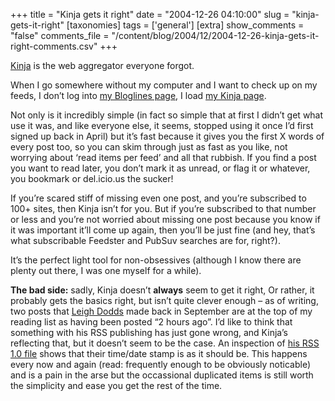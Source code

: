 +++
title = "Kinja gets it right"
date = "2004-12-26 04:10:00"
slug = "kinja-gets-it-right"
[taxonomies]
tags = ['general']
[extra]
show_comments = "false"
comments_file = "/content/blog/2004/12/2004-12-26-kinja-gets-it-right-comments.csv"
+++

[Kinja](http://www.kinja.com) is the web aggregator everyone forgot.

When I go somewhere without my computer and I want to check up on my feeds, I don’t log into [my Bloglines page](http://bloglines.com/public/pip), I load [my Kinja page](http://kinja.com/user/pip).

Not only is it incredibly simple (in fact so simple that at first I didn’t get what use it was, and like everyone else, it seems, stopped using it once I’d first signed up back in April) but it’s fast because it gives you the first X words of every post too, so you can skim through just as fast as you like, not worrying about ‘read items per feed’ and all that rubbish. If you find a post you want to read later, you don’t mark it as unread, or flag it or whatever, you bookmark or del.icio.us the sucker!

If you’re scared stiff of missing even one post, and you’re subscribed to 100+ sites, then Kinja isn’t for you. But if you’re subscribed to that number or less and you’re not worried about missing one post because you know if it was important it’ll come up again, then you’ll be just fine (and hey, that’s what subscribable Feedster and PubSuv searches are for, right?).

It’s the perfect light tool for non-obsessives (although I know there are plenty out there, I was one myself for a while).

**The bad side:** sadly, Kinja doesn’t **always** seem to get it right, Or rather, it probably gets the basics right, but isn’t quite clever enough – as of writing, two posts that [Leigh Dodds](http://www.ldodds.com/blog/) made back in September are at the top of my reading list as having been posted “2 hours ago”. I’d like to think that something with his RSS publishing has just gone wrong, and Kinja’s reflecting that, but it doesn’t seem to be the case. An inspection of [his RSS 1.0 file](http://www.ldodds.com/blog/index.rdf) shows that their time/date stamp is as it should be. This happens every now and again (read: frequently enough to be obviously noticable) and is a pain in the arse but the occassional duplicated items is still worth the simplicity and ease you get the rest of the time.
